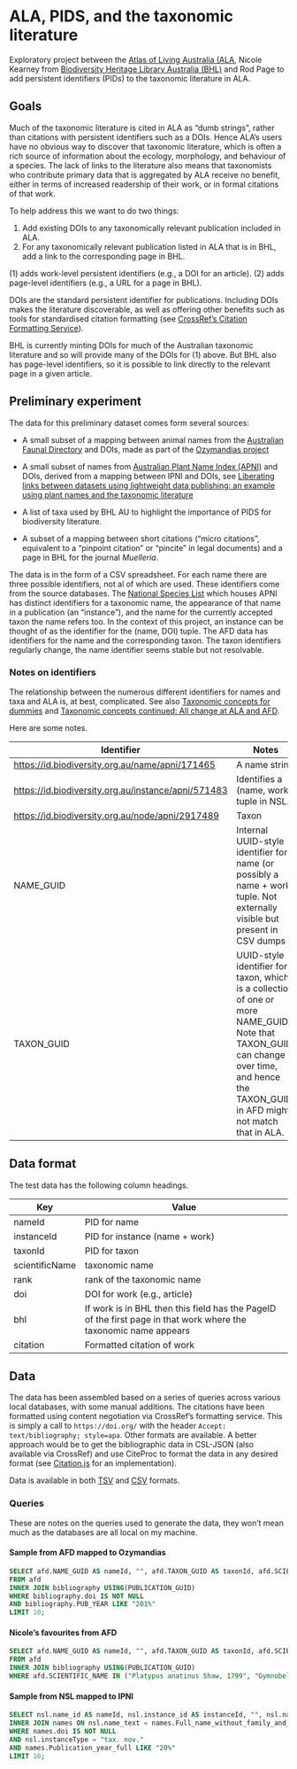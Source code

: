 # ALA, PIDS, and the taxonomic literature

Exploratory project between the [Atlas of Living Australia (ALA](https://www.ala.org.au), Nicole Kearney from [Biodiversity Heritage Library Australia (BHL)](https://www.biodiversitylibrary.org/collection/bhlau) and Rod Page to add persistent identifiers (PIDs) to the taxonomic literature in ALA.

## Goals

Much of the taxonomic literature is cited in ALA as “dumb strings”, rather than citations with persistent identifiers such as a DOIs. Hence ALA’s users have no obvious way to discover that taxonomic literature, which is often a rich source of information about the ecology, morphology, and behaviour of a species. The lack of links to the literature also means that taxonomists who contribute primary data that is aggregated by ALA receive no benefit, either in terms of increased readership of their work, or in formal citations of that work.

To help address this we want to do two things:

1. Add existing DOIs to any taxonomically relevant publication included in ALA.
2. For any taxonomically relevant publication listed in ALA that is in BHL, add a link to the corresponding page in BHL.

(1) adds work-level persistent identifiers (e.g., a DOI for an article). (2) adds page-level identifiers (e.g., a URL for a page in BHL).

DOIs are the standard persistent identifier for publications. Including DOIs makes the literature discoverable, as well as offering other benefits such as tools for standardised citation formatting (see [CrossRef’s Citation Formatting Service](https://www.crossref.org/labs/citation-formatting-service/)).

BHL is currently minting DOIs for much of the Australian taxonomic literature and so will provide many of the DOIs for (1) above. But BHL also has page-level identifiers, so it is possible to link directly to the relevant page in a given article.

## Preliminary experiment

The data for this preliminary dataset comes form several sources:

- A small subset of a mapping between animal names from the  [Australian Faunal Directory](https://biodiversity.org.au/afd/home) and DOIs, made as part of the [Ozymandias project](https://doi.org/10.7717/peerj.6739)

- A small subset of names from [Australian Plant Name Index (APNI)](https://biodiversity.org.au/nsl/services/search/names) and DOIs, derived from a mapping between IPNI and DOIs, see [Liberating links between datasets using lightweight data publishing: an example using plant names and the taxonomic literature](https://doi.org/10.3897/BDJ.6.e27539)

- A list of taxa used by BHL AU to highlight the importance of PIDS for biodiversity literature.

- A subset of a mapping between short citations (“micro citations”, equivalent to a “pinpoint citation” or “pincite” in legal documents) and a page in BHL for the journal *Muelleria*.

The data is in the form of a CSV spreadsheet. For each name there are three possible identifiers, not al of which are used. These identifiers come from the source databases. The [National Species List](https://biodiversity.org.au/nsl/services/) which houses APNI has distinct identifiers for a taxonomic name, the appearance of that name in a publication (an “instance”), and the name for the currently accepted taxon the name refers too. In the context of this project, an instance can be thought of as the identifier for the (name, DOI) tuple. The AFD data has identifiers for the name and the corresponding taxon. The taxon identifiers regularly change, the name identifier seems stable but not resolvable.

### Notes on identifiers

The relationship between the numerous different identifiers for names and taxa and ALA is, at best, complicated. See also [Taxonomic concepts for dummies](https://iphylo.blogspot.com/2020/07/taxonomic-concepts-for-dummies.html) and [Taxonomic concepts continued: All change at ALA and AFD](https://iphylo.blogspot.com/2020/08/taxonomic-concepts-continued-all-change.html).

Here are some notes.

| Identifier | Notes | ALA? |
| -- |-- | -- |
| https://id.biodiversity.org.au/name/apni/171465 | A name string | no |
| https://id.biodiversity.org.au/instance/apni/571483 | Identifies a (name, work) tuple in NSL. | no |
| https://id.biodiversity.org.au/node/apni/2917489 | Taxon | https://bie.ala.org.au/ + identifier | 
| NAME_GUID | Internal UUID-style identifier for a name (or possibly a name + work tuple. Not externally visible but present in CSV dumps | no |
| TAXON_GUID | UUID-style identifier for a taxon, which is a collection of one or more NAME_GUIDs. Note that TAXON_GUID can change over time, and hence the TAXON_GUID in AFD might not match that in ALA. | https://biodiversity.org.au/afd/taxa/ + identifier  



## Data format 

The test data has the following column headings.

| Key | Value |
| -- |-- |
| nameId | PID for name |
| instanceId | PID for instance (name + work) |
| taxonId | PID for taxon |
| scientificName | taxonomic name |
| rank | rank of the taxonomic name |
| doi | DOI for work (e.g., article) |
| bhl | If work is in BHL then this field has the PageID of the first page in that work where the taxonomic name appears  |
| citation | Formatted citation of work |


## Data

The data has been assembled based on a series of queries across various local databases, with some manual additions. The citations have been formatted using content negotiation via CrossRef’s formatting service. This is simply a call to `https://doi.org/` with the header `Accept: text/bibliography; style=apa`. Other formats are available. A better approach would be to get the bibliographic data in CSL-JSON (also available via CrossRef) and use CiteProc to format the data in any desired format (see [Citation.js](https://citation.js.org) for an implementation).

Data is available in both [TSV](ala.tsv) and [CSV](ala.csv) formats.

### Queries

These are notes on the queries used to generate the data, they won’t mean much as the databases are all local on my machine.

#### Sample from AFD mapped to Ozymandias

```sql
SELECT afd.NAME_GUID AS nameId, "", afd.TAXON_GUID AS taxonId, afd.SCIENTIFIC_NAME AS scientificName, afd.RANK AS rank, bibliography.doi, "", bibliography.PUB_FORMATTED AS citation 
FROM afd
INNER JOIN bibliography USING(PUBLICATION_GUID)
WHERE bibliography.doi IS NOT NULL
AND bibliography.PUB_YEAR LIKE "201%"
LIMIT 10;
```

#### Nicole’s favourites from AFD

```sql
SELECT afd.NAME_GUID AS nameId, "", afd.TAXON_GUID AS taxonId, afd.SCIENTIFIC_NAME AS scientificName, afd.RANK AS rank, bibliography.doi, "", bibliography.PUB_FORMATTED AS citation 
FROM afd
INNER JOIN bibliography USING(PUBLICATION_GUID)
WHERE afd.SCIENTIFIC_NAME IN ("Platypus anatinus Shaw, 1799", "Gymnobelideus leadbeateri McCoy, 1867");
```

#### Sample from NSL mapped to IPNI

```sql
SELECT nsl.name_id AS nameId, nsl.instance_id AS instanceId, "", nsl.name_text AS scientificName, names.Rank AS rank, names.doi, "", nsl.reference_text AS citation FROM nsl
INNER JOIN names ON nsl.name_text = names.Full_name_without_family_and_authors
WHERE names.doi IS NOT NULL
AND nsl.instanceType = "tax. nov."
AND names.Publication_year_full LIKE "20%"
LIMIT 10;
```






 





